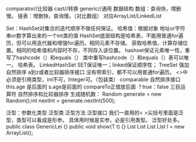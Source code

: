 comparator//比较器  cast//转换  generic//通用
数据结构
数组：查询快，增删慢。
链表：增删快，查询慢。（对比数组）
对应ArrayList/LinkedList

Set：HashSet对集合的迭代顺序不做任何保证。
哈希值：根据对象 地址or字符串or数字算出来的一个int类的值
HashSet底层结构是哈希表，不能用普通for遍历，但可以用迭代器和增强for遍历。相同元素不存储。
获取哈希值，计算存储位置。相同的哈希值和内容时不存，不同存入该位置。
hashset保证元素唯一性，重写了hashcode（）和equals（）
类中重写hashcode（）和equals（）表可以唯一。
哈希表。
LinkedHashSet   SET保证唯一；linked保证顺序性；
TreeSet 强加自然排序 a到z或者比较器排序接口
没有带索引，都不可以用普通for遍历。
<>中必须是引用类型，int不可，Integer可。（包装类）
comparable 自然排序接口   this.age 是后面的 s.age是前面的  compareTo正值放后面
？true：false  三目运算符 
自然排序和比较器排序
生成随机数：
Random generate = new Random();int nextInt = generate.nextInt(500);

泛型：参数化类型   泛型类 泛型方法 泛型接口
我们一直用的< >尖括号里面是泛型，类型可以看成是形参。    具体用时候是实参，必是引用类型。
泛型好处多。public class GenericLei<T> {}       public <T> void show(T t) {}
List<?> List<? extends  >  List<? super  >
List<?> l = new ArrayList<Object>();
